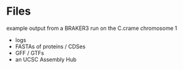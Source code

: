 # Files
example output from a BRAKER3 run on the C.crame chromosome 1
* logs
* FASTAs of proteins / CDSes
* GFF / GTFs
* an UCSC Assembly Hub
